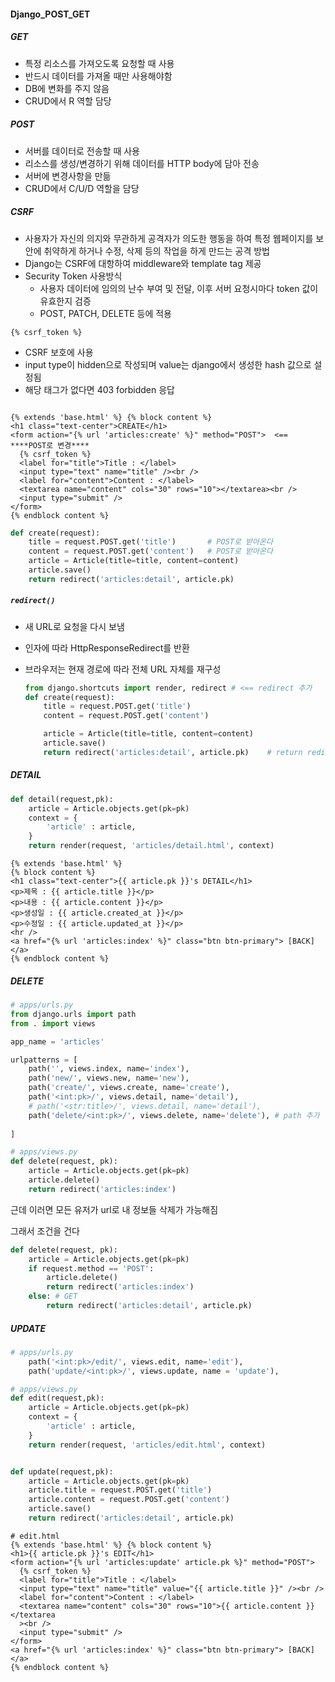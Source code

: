 #### Django_POST_GET

##### GET

* 특정 리소스를 가져오도록 요청할 때 사용
* 반드시 데이터를 가져올 때만 사용해야함
* DB에 변화를 주지 않음
* CRUD에서 R 역할 담당

##### POST

* 서버를 데이터로 전송할 때 사용
* 리소스를 생성/변경하기 위해 데이터를 HTTP body에 담아 전송
* 서버에 변경사항을 만듦
*  CRUD에서 C/U/D 역할을 담당



##### CSRF

* 사용자가 자신의 의지와 무관하게 공격자가 의도한 행동을 하여 특정 웹페이지를 보안에 취약하게 하거나 수정, 삭제 등의 작업을 하게 만드는 공격 방법
* Django는 CSRF에 대항하여 middleware와 template tag 제공
* Security Token 사용방식
  * 사용자 데이터에 임의의 난수 부여 및 전달, 이후 서버 요청시마다 token 값이 유효한지 검증
  * POST, PATCH, DELETE 등에 적용

`{% csrf_token %}`

* CSRF 보호에 사용
* input type이 hidden으로 작성되며 value는 django에서 생성한 hash 값으로 설정됨
* 해당 태그가 없다면 403 forbidden 응답

```django

{% extends 'base.html' %} {% block content %}
<h1 class="text-center">CREATE</h1>
<form action="{% url 'articles:create' %}" method="POST">  <==  ****POST로 변경****
  {% csrf_token %}
  <label for="title">Title : </label>
  <input type="text" name="title" /><br />
  <label for="content">Content : </label>
  <textarea name="content" cols="30" rows="10"></textarea><br />
  <input type="submit" />
</form>
{% endblock content %}
```

```python
def create(request):
    title = request.POST.get('title')		# POST로 받아온다
    content = request.POST.get('content')	# POST로 받아온다
    article = Article(title=title, content=content)
    article.save()
    return redirect('articles:detail', article.pk)
```



##### `redirect()`

* 새 URL로 요청을 다시 보냄

* 인자에 따라 HttpResponseRedirect를 반환

* 브라우저는 현재 경로에 따라 전체 URL 자체를 재구성

  ```python
  from django.shortcuts import render, redirect # <== redirect 추가
  def create(request):
      title = request.POST.get('title')
      content = request.POST.get('content')
  
      article = Article(title=title, content=content)
      article.save()
      return redirect('articles:detail', article.pk)	# return redirect
  ```



##### DETAIL

```python
def detail(request,pk):
    article = Article.objects.get(pk=pk)
    context = {
        'article' : article,
    }
    return render(request, 'articles/detail.html', context)
```

```django
{% extends 'base.html' %} 
{% block content %}
<h1 class="text-center">{{ article.pk }}'s DETAIL</h1>
<p>제목 : {{ article.title }}</p>
<p>내용 : {{ article.content }}</p>
<p>생성일 : {{ article.created_at }}</p>
<p>수정일 : {{ article.updated_at }}</p>
<hr />
<a href="{% url 'articles:index' %}" class="btn btn-primary"> [BACK] </a>
{% endblock content %}
```



##### DELETE

```python
# apps/urls.py
from django.urls import path
from . import views

app_name = 'articles'

urlpatterns = [
    path('', views.index, name='index'),
    path('new/', views.new, name='new'),
    path('create/', views.create, name='create'),
    path('<int:pk>/', views.detail, name='detail'),
    # path('<str:title>/', views.detail, name='detail'),
    path('delete/<int:pk>/', views.delete, name='delete'), # path 추가
    
]
```

```python
# apps/views.py
def delete(request, pk):
    article = Article.objects.get(pk=pk)
    article.delete()
    return redirect('articles:index')
```

근데 이러면 모든 유저가 url로 내 정보들 삭제가 가능해짐

그래서 조건을 건다

```python
def delete(request, pk):
    article = Article.objects.get(pk=pk)
    if request.method == 'POST':
        article.delete()
        return redirect('articles:index')
    else: # GET
        return redirect('articles:detail', article.pk)
```



##### UPDATE

```python
# apps/urls.py
    path('<int:pk>/edit/', views.edit, name='edit'),
    path('update/<int:pk>/', views.update, name = 'update'),
```

```python
# apps/views.py
def edit(request,pk):
    article = Article.objects.get(pk=pk)
    context = {
        'article' : article,
    }
    return render(request, 'articles/edit.html', context)


def update(request,pk):
    article = Article.objects.get(pk=pk)
    article.title = request.POST.get('title')
    article.content = request.POST.get('content')
    article.save()
    return redirect('articles:detail', article.pk)
```

```django
# edit.html
{% extends 'base.html' %} {% block content %}
<h1>{{ article.pk }}'s EDIT</h1>
<form action="{% url 'articles:update' article.pk %}" method="POST">
  {% csrf_token %}
  <label for="title">Title : </label>
  <input type="text" name="title" value="{{ article.title }}" /><br />
  <label for="content">Content : </label>
  <textarea name="content" cols="30" rows="10">{{ article.content }}</textarea
  ><br />
  <input type="submit" />
</form>
<a href="{% url 'articles:index' %}" class="btn btn-primary"> [BACK] </a>
{% endblock content %}
```

